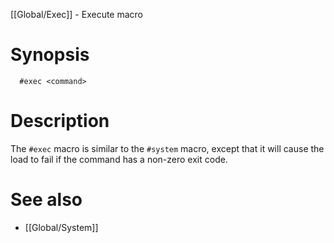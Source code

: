 [[Global/Exec]] - Execute macro

# Synopsis
~~~
  #exec <command>
~~~

# Description

The `#exec` macro is similar to the `#system` macro, except that it will cause the load to fail if the command has a non-zero exit code.

# See also

* [[Global/System]]
